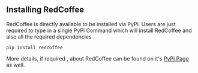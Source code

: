 ## Installing RedCoffee

RedCoffee is directly available to be installed via PyPi. Users are just required to type in a single PyPi Command which will install RedCoffee and also all the required dependencies

`pip install redcoffee`

More details, if required , about RedCoffee can be found on it's [PyPi Page](https://pypi.org/project/redcoffee/) as well.